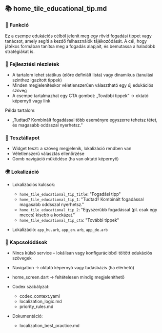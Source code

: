 ## 📚 home\_tile\_educational\_tip.md

### 🎯 Funkció

Ez a csempe edukációs célból jelenít meg egy rövid fogadási tippet vagy tanácsot, amely segíti a kezdő felhasználók tájékozódását. A cél, hogy játékos formában tanítsa meg a fogadás alapjait, és bemutassa a haladóbb stratégiákat is.

### 🧠 Fejlesztési részletek

* A tartalom lehet statikus (előre definiált lista) vagy dinamikus (tanulási szinthez igazított tippek)
* Minden megjelenítéskor véletlenszerűen választható egy új edukációs szöveg
* A csempe tartalmazhat egy CTA gombot: „További tippek” → oktató képernyő vagy link

Példa tartalom:

* „Tudtad? Kombinált fogadással több eseményre egyszerre tehetsz tétet, és magasabb oddsszal nyerhetsz.”

### 🧪 Tesztállapot

* Widget teszt: a szöveg megjelenik, lokalizáció rendben van
* Véletlenszerű választás ellenőrzése
* Gomb navigáció működése (ha van oktató képernyő)

### 🌍 Lokalizáció

* Lokalizációs kulcsok:

  * `home_tile_educational_tip_title`: "Fogadási tipp"
  * `home_tile_educational_tip_1`: "Tudtad? Kombinált fogadással magasabb oddsszal nyerhetsz."
  * `home_tile_educational_tip_2`: "Egyszerűbb fogadással (pl. csak egy meccs) kisebb a kockázat."
  * `home_tile_educational_tip_cta`: "További tippek"
* Lokalizáció: `app_hu.arb`, `app_en.arb`, `app_de.arb`

### 📎 Kapcsolódások

* Nincs külső service – lokálisan vagy konfigurációból töltött edukációs szövegek
* Navigation → oktató képernyő vagy tudásbázis (ha elérhető)
* home\_screen.dart → feltételesen mindig megjeleníthető
* Codex szabályzat:

  * codex\_context.yaml
  * localization\_logic.md
  * priority\_rules.md
* Dokumentáció:

  * localization\_best\_practice.md
